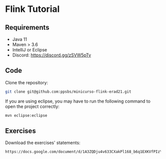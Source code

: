 # Flink Tutorial


## Requirements

- Java 11
- Maven > 3.6
- IntelliJ or Eclipse
- Discord: https://discord.gg/zSVW5pTv

## Code

Clone the repository:
   ```bash
   git clone git@github.com:ppsbs/minicurso-flink-erad21.git
   ```

If you are using eclipse, you may have to run the following command to open the project correctly:
```bash
mvn eclipse:eclipse
```

## Exercises

Download the exercises' statements:
```bash
https://docs.google.com/document/d/1A3ZQDju4v633CXakPl168_b6q1EXKVfPIzY93JajA2M/edit?usp=sharing
```



